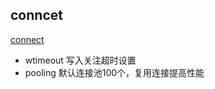 ## conncet
[connect](http://mongodb.github.io/node-mongodb-native/2.1/reference/connecting/connection-settings/)

- wtimeout 写入关注超时设置
- pooling 默认连接池100个，复用连接提高性能
